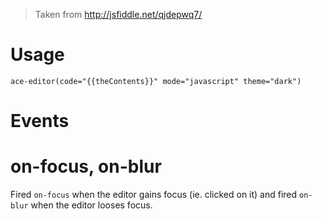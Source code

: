> Taken from http://jsfiddle.net/qjdepwq7/

# Usage

```pug
ace-editor(code="{{theContents}}" mode="javascript" theme="dark")
```

# Events 

# on-focus, on-blur

Fired `on-focus` when the editor gains focus (ie. clicked on it) and fired `on-blur` when the editor looses focus. 
